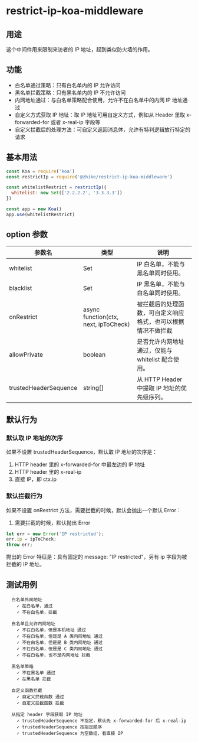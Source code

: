 # restrict-ip-koa-middleware

## 用途

这个中间件用来限制来访者的 IP 地址，起到类似防火墙的作用。

## 功能

- 白名单通过策略：只有白名单内的 IP 允许访问
- 黑名单拦截策略：只有黑名单内的 IP 不允许访问
- 内网地址通过：与白名单策略配合使用，允许不在白名单中的内网 IP 地址通过
- 自定义方式获取 IP 地址：取 IP 地址可用自定义方式，例如从 Header 里取 x-forwarded-for 或者 x-real-ip 字段等
- 自定义拦截后的处理方法：可自定义返回消息体，允许有特判逻辑放行特定的请求

## 基本用法
```js
const Koa = require('koa')
const restrictIp = require('@zhike/restrict-ip-koa-middleware')

const whitelistRestrict = restrictIp({
  whitelist: new Set(['2.2.2.2', '3.3.3.3'])
})

const app = new Koa()
app.use(whitelistRestrict)
```

## option 参数

| 参数名                 | 类型                          |  说明  |
| --------              | -----                         | ------ |
| whitelist             | Set                           | IP 白名单，不能与黑名单同时使用。                            |
| blacklist             | Set                           | IP 黑名单，不能与白名单同时使用。                            |
| onRestrict            | async function(ctx, next, ipToCheck)| 被拦截后的处理函数，可自定义响应格式，也可以根据情况不做拦截     |
| allowPrivate          | boolean                       | 是否允许内网地址通过，仅能与 whitelist 配合使用。             |
| trustedHeaderSequence | string[]                      | 从 HTTP Header 中提取 IP 地址的优先级序列。                  |


## 默认行为

### 默认取 IP 地址的次序
如果不设置 trustedHeaderSequence，默认取 IP 地址的次序是：
1. HTTP header 里的 x-forwarded-for 中最左边的 IP 地址
2. HTTP header 里的 x-real-ip
3. 直接 IP，即 ctx.ip

### 默认拦截行为
如果不设置 onRestrict 方法，需要拦截的时候，默认会抛出一个默认 Error：
1. 需要拦截的时候，默认抛出 Error
```js
let err = new Error('IP restricted');
err.ip = ipToCheck;
throw err;
```
抛出的 Error 特征是：具有固定的 message: "IP restricted"，另有 ip 字段为被拦截的 IP 地址。


## 测试用例

```
  白名单外网地址
    ✓ 在白名单，通过
    ✓ 不在白名单，拦截

  白名单且允许内网地址
    ✓ 不在白名单，但是本机地址 通过
    ✓ 不在白名单，但是是 A 类内网地址 通过
    ✓ 不在白名单，但是是 B 类内网地址 通过
    ✓ 不在白名单，但是是 C 类内网地址 通过
    ✓ 不在白名单，也不是内网地址 拦截

  黑名单策略
    ✓ 不在黑名单 通过
    ✓ 在黑名单 拦截

  自定义函数拦截
    ✓ 自定义拦截函数 通过
    ✓ 自定义拦截函数 拦截

  从指定 header 字段获取 IP 地址
    ✓ trustedHeaderSequence 不指定，默认先 x-forwarded-for 后 x-real-ip
    ✓ trustedHeaderSequence 按指定顺序
    ✓ trustedHeaderSequence 为空数组，看直接 IP
```
